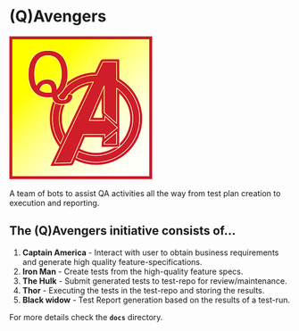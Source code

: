 # (Q)Avengers

![QAvengers logo](docs/QAvengers.png/?raw=true)

A team of bots to assist QA activities all the way from test plan creation to execution and reporting.

## The (Q)Avengers initiative consists of...

1. **Captain America** -  Interact with user to obtain business requirements and generate high quality feature-specifications.
2. **Iron Man** - Create tests from the high-quality feature specs.
3. **The Hulk** - Submit generated tests to test-repo for review/maintenance.
4. **Thor** - Executing the tests in the test-repo and storing the results.
5. **Black widow** - Test Report generation based on the results of a test-run.

For more details check the **`docs`** directory.

